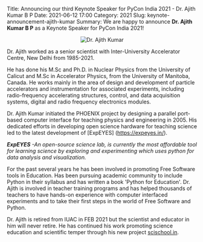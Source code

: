 Title: Announcing our third Keynote Speaker for PyCon India 2021 - Dr. Ajith Kumar B P
Date: 2021-06-12 17:00
Category: 2021
Slug: keynote-announcement-ajith-kumar
Summary: We are happy to announce **Dr. Ajith Kumar B P** as a Keynote Speaker for PyCon India 2021!

<p align="center"><img alt="Dr. Ajith Kumar" src="https://in.pycon.org/2021/images/<location>.png"></p>

Dr. Ajith worked as a senior scientist with Inter-University Accelerator Centre, New Delhi from 1985-2021.

He has done his M.Sc and Ph.D. in Nuclear Physics from the University of Calicut and M.Sc in Accelerator Physics, from the University of Manitoba, Canada. He works mainly in the area of design and development of particle accelerators and instrumentation for associated experiments, including radio-frequency accelerating structures, control, and data acquisition systems, digital and radio frequency electronics modules.

Dr. Ajith Kumar initiated the PHOENIX project by designing a parallel port-based computer interface for teaching physics and engineering in 2005. His dedicated efforts in developing open science hardware for teaching science led to the latest development of [ExpEYES] (https://expeyes.in/). 

_**ExpEYES** -An open-source science lab, is currently the most affordable tool for learning science by exploring and experimenting which uses python for data analysis and visualization._

For the past several years he has been involved in promoting Free Software tools in Education. Has been pursuing academic community to include Python in their syllabus and has written a book 'Python for Education'. Dr. Ajith is involved in teacher training programs and has helped thousands of teachers to have hands-on experience with computer interfaced experiments and to take their first steps in the world of Free Software and Python.

Dr. Ajith is retired from IUAC in FEB 2021 but the scientist and educator in him will never retire. He has continued his work promoting science education and scientific temper through his new project [scischool.in](https://scischool.in/).